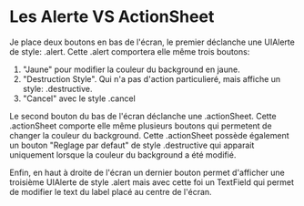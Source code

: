# Les Alerte VS ActionSheet

Je place deux boutons en bas de l'écran, le premier déclanche une UIAlerte de style: .alert.
Cette .alert comportera elle même trois boutons:
  1. "Jaune" pour modifier la couleur du background en jaune.
  2. "Destruction Style". Qui n'a pas d'action particulieré, mais affiche un style: .destructive.
  3. "Cancel" avec le style .cancel

Le second bouton du bas de l'écran déclanche une .actionSheet.
Cette .actionSheet comporte elle même plusieurs boutons qui permetent de changer la couleur du background.
Cette .actionSheet possède également un bouton "Reglage par defaut" de style .destructive qui apparait uniquement lorsque la couleur du background a été modifié.

Enfin, en haut à droite de l'écran un dernier bouton permet d'afficher une troisième UIAlerte de style .alert mais avec cette foi un TextField qui permet de modifier le text du label placé au centre de l'écran.
